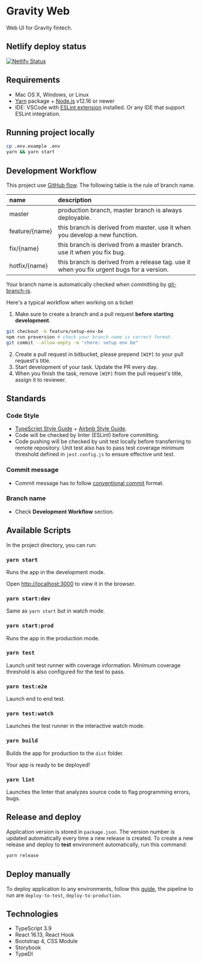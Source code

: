 # Gravity Web

Web UI for Gravity fintech.

## Netlify deploy status

[![Netlify Status](https://api.netlify.com/api/v1/badges/bf53b711-3921-47e7-b1c0-e53f9995e189/deploy-status)](https://app.netlify.com/sites/wrxfeed/deploys)

## Requirements

- Mac OS X, Windows, or Linux
- [Yarn](https://yarnpkg.com/) package + [Node.js](https://nodejs.org/) v12.16 or newer
- IDE: VSCode with [ESLint extension](https://marketplace.visualstudio.com/items?itemName=dbaeumer.vscode-eslint) installed. Or any IDE that support ESLint integration.


## Running project locally

```sh
cp .env.example .env
yarn && yarn start
```


## Development Workflow

This project use [GitHub flow](https://guides.github.com/introduction/flow/). The following table is the rule of branch name.

| name | description |
| :--- | :--- |
| master | production branch, master branch is always deployable. |
| feature/{name} | this branch is derived from master. use it when you develop a new function. |
| fix/{name} | this branch is derived from a master branch. use it when you fix bug. |
| hotfix/{name} | this branch is derived from a release tag. use it when you fix urgent bugs for a version. |

Your branch name is automatically checked when committing by [git-branch-is](https://github.com/kevinoid/git-branch-is).

Here's a typical workflow when working on a ticket

1. Make sure to create a branch and a pull request **before starting development**.

```sh
git checkout -b feature/setup-env-be
npm run preversion # check your branch name is correct format.
git commit --allow-empty -m "chore: setup env be"
```

2. Create a pull request in bitbucket, please prepend `[WIP]` to your pull request's title.
3. Start development of your task. Update the PR every day.
4. When you finish the task, remove `[WIP]` from the pull request's title, assign it to reviewer.


## Standards

### Code Style

- [TypeScript Style Guide](https://basarat.gitbook.io/typescript/styleguide) + [Airbnb Style Guide](https://github.com/airbnb/javascript).
- Code will be checked by linter (ESLint) before committing.
- Code pushing will be checked by unit test locally before transferring to remote repository. Unit test also has to pass test coverage minimum threshold defined in `jest.config.js` to ensure effective unit test.

### Commit message

- Commit message has to follow [conventional commit](https://conventionalcommits.org/) format.


### Branch name

- Check **Development Workflow** section.


## Available Scripts

In the project directory, you can run:

### `yarn start`

Runs the app in the development mode.

Open [http://localhost:3000](http://localhost:3000) to view it in the browser.

### `yarn start:dev`

Same as `yarn start` but in watch mode.

### `yarn start:prod`

Runs the app in the production mode.

### `yarn test`

Launch unit test runner with coverage information. Minimum coverage threshold is also configured for the test to pass.

### `yarn test:e2e`

Launch end to end test.

### `yarn test:watch`

Launches the test runner in the interactive watch mode.

### `yarn build`

Builds the app for production to the `dist` folder.<br />

Your app is ready to be deployed!

### `yarn lint`

Launches the linter that analyzes source code to flag programming errors, bugs.


## Release and deploy

Application version is stored in `package.json`. The version number is updated automatically every time a new release is created. To create a new release and deploy to **test** environment automatically, run this command:

```sh
yarn release
```

## Deploy manually

To deploy application to any environments, follow this [guide](https://support.atlassian.com/bitbucket-cloud/docs/pipeline-triggers/#Run-pipelines-steps-manually), the pipeline to run are `deploy-to-test`, `deploy-to-production`.


## Technologies

- TypeScript 3.9
- React 16.13, React Hook
- Bootstrap 4, CSS Module
- Storybook
- TypeDI
